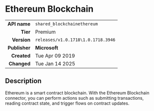 # Ethereum Blockchain
| | |
|-:|-|
|**API name**|`shared_blockchainethereum`|
|**Tier**|Premium|
|**Version**|`releases/v1.0.1718\1.0.1718.3946`|
|**Publisher**|**Microsoft**|
|**Created**|Tue Apr 09 2019|
|**Changed**|Tue Jan 14 2025|

## Description
Ethereum is a smart contract blockchain. With the Ethereum Blockchain connector, you can perform actions such as submitting transactions, reading contract state, and trigger flows on contract updates.
